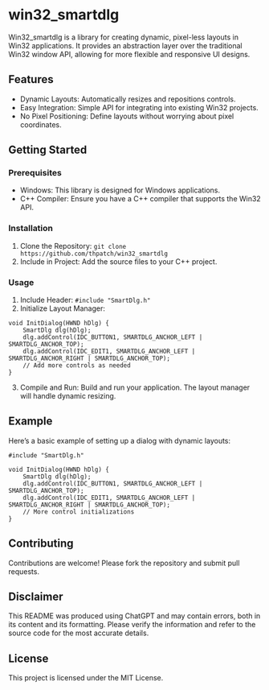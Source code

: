 # win32_smartdlg
Win32_smartdlg is a library for creating dynamic, pixel-less layouts in Win32 applications. It provides an abstraction layer over the traditional Win32 window API, allowing for more flexible and responsive UI designs.

## Features
- Dynamic Layouts: Automatically resizes and repositions controls.
- Easy Integration: Simple API for integrating into existing Win32 projects.
- No Pixel Positioning: Define layouts without worrying about pixel coordinates.

## Getting Started
### Prerequisites
- Windows: This library is designed for Windows applications.
- C++ Compiler: Ensure you have a C++ compiler that supports the Win32 API.

### Installation
1. Clone the Repository: `git clone https://github.com/thpatch/win32_smartdlg`
2. Include in Project: Add the source files to your C++ project.
   
### Usage
1. Include Header: `#include "SmartDlg.h"`
2. Initialize Layout Manager:
```
void InitDialog(HWND hDlg) {
    SmartDlg dlg(hDlg);
    dlg.addControl(IDC_BUTTON1, SMARTDLG_ANCHOR_LEFT | SMARTDLG_ANCHOR_TOP);
    dlg.addControl(IDC_EDIT1, SMARTDLG_ANCHOR_LEFT | SMARTDLG_ANCHOR_RIGHT | SMARTDLG_ANCHOR_TOP);
    // Add more controls as needed
}
```
3. Compile and Run: Build and run your application. The layout manager will handle dynamic resizing.

## Example
Here’s a basic example of setting up a dialog with dynamic layouts:
```
#include "SmartDlg.h"

void InitDialog(HWND hDlg) {
    SmartDlg dlg(hDlg);
    dlg.addControl(IDC_BUTTON1, SMARTDLG_ANCHOR_LEFT | SMARTDLG_ANCHOR_TOP);
    dlg.addControl(IDC_EDIT1, SMARTDLG_ANCHOR_LEFT | SMARTDLG_ANCHOR_RIGHT | SMARTDLG_ANCHOR_TOP);
    // More control initializations
}
```
## Contributing
Contributions are welcome! Please fork the repository and submit pull requests.

## Disclaimer
This README was produced using ChatGPT and may contain errors, both in its content and its formatting. Please verify the information and refer to the source code for the most accurate details.

## License
This project is licensed under the MIT License.
